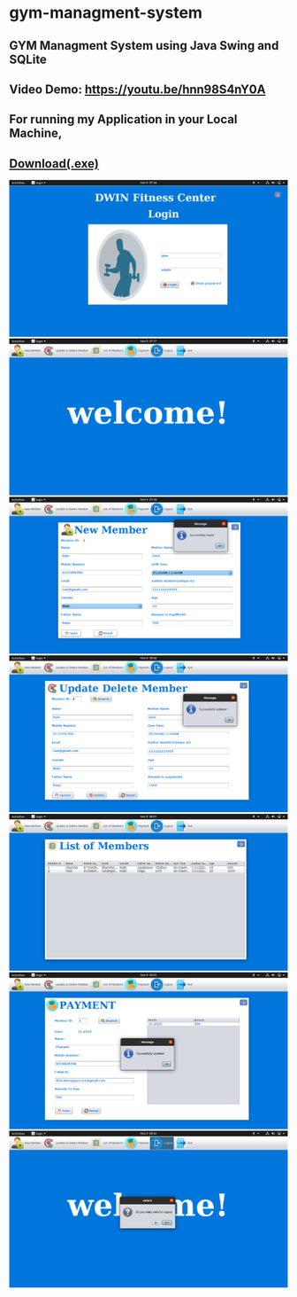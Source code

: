 # gym-managment-system
## GYM Managment System using Java Swing and SQLite
## Video Demo: https://youtu.be/hnn98S4nY0A
## For running my Application in your Local Machine,
## [Download(.exe)](https://github.com/DharwinRVJ/gym-managment-system/raw/master/gym_managment_system.zip)
<img src="demo_images/0.png">

<img src="demo_images/1.png">

<img src="demo_images/2.png">

<img src="demo_images/3.png">

<img src="demo_images/4.png">

<img src="demo_images/5.png">

<img src="demo_images/6.png">
